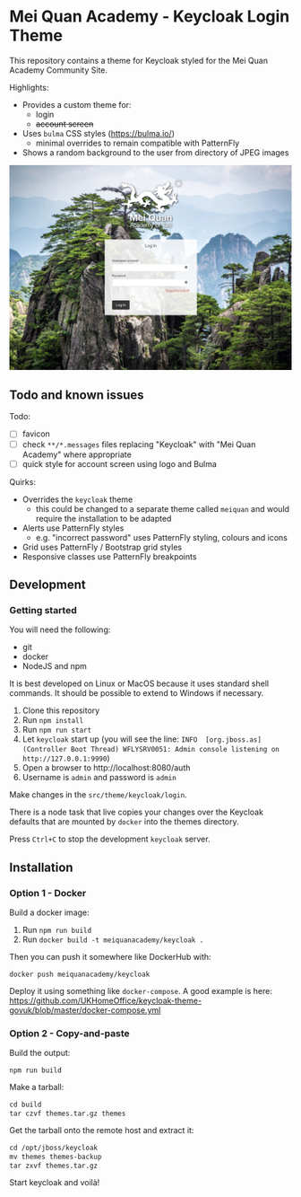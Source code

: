 # Mei Quan Academy - Keycloak Login Theme

This repository contains a theme for Keycloak styled for the Mei Quan Academy Community Site.

Highlights:

- Provides a custom theme for:
  - login
  - ~~account screen~~
- Uses `bulma` CSS styles (https://bulma.io/)
  - minimal overrides to remain compatible with PatternFly
- Shows a random background to the user from directory of JPEG images

![Screenshot - login](screenshots/screenshot-login.png)

## Todo and known issues

Todo:

- [ ] favicon
- [ ] check `**/*.messages` files replacing "Keycloak" with "Mei Quan Academy" where appropriate
- [ ] quick style for account screen using logo and Bulma

Quirks:

- Overrides the `keycloak` theme
  - this could be changed to a separate theme called `meiquan` and would require the installation to be adapted
- Alerts use PatternFly styles
  - e.g. "incorrect password" uses PatternFly styling, colours and icons
- Grid uses PatternFly / Bootstrap grid styles
- Responsive classes use PatternFly breakpoints  
  
## Development

### Getting started

You will need the following:

- git
- docker
- NodeJS and npm

It is best developed on Linux or MacOS because it uses standard shell commands. It should be possible to extend to Windows if necessary.

1. Clone this repository
2. Run `npm install`
3. Run `npm run start`
4. Let `keycloak` start up (you will see the line: `INFO  [org.jboss.as] (Controller Boot Thread) WFLYSRV0051: Admin console listening on http://127.0.0.1:9990`)
5. Open a browser to http://localhost:8080/auth
6. Username is `admin` and password is `admin`

Make changes in the `src/theme/keycloak/login`.

There is a node task that live copies your changes over the Keycloak defaults that are mounted by `docker` into the themes directory.

Press `Ctrl+C` to stop the development `keycloak` server.

## Installation

### Option 1 - Docker

Build a docker image:

1. Run `npm run build`
2. Run `docker build -t meiquanacademy/keycloak .`

Then you can push it somewhere like DockerHub with:
```
docker push meiquanacademy/keycloak
```

Deploy it using something like `docker-compose`. A good example is here: https://github.com/UKHomeOffice/keycloak-theme-govuk/blob/master/docker-compose.yml

### Option 2 - Copy-and-paste

Build the output:

```
npm run build
```

Make a tarball:

```
cd build
tar czvf themes.tar.gz themes
```

Get the tarball onto the remote host and extract it:

```
cd /opt/jboss/keycloak
mv themes themes-backup
tar zxvf themes.tar.gz
```

Start keycloak and voilà!

